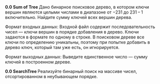 <b>0.0 Sum of Tree </b>
Дано бинарное поисковое дерево, в котором ключи вершин являются целыми числами в диапазоне от −231 до 231 − 1 включительно. Найдите сумму ключей всех вершин дерева.

Формат входных данных: 
Входной файл содержит последовательность чисел — ключи вершин в порядке добавления в дерево. Ключи задаются в формате по одному в строке.
В поисковом дереве все ключи по определению уникальны, поэтому при попытке добавить в дерево ключ, который там уже есть, он игнорируется.

Формат выходных данных:
Выведите единственное число — сумму ключей в построенном дереве.


<b>0.0 SearchTree </b>
Реализуйте бинарный поиск на массиве чисел, отсортированном в неубывающем порядке.
